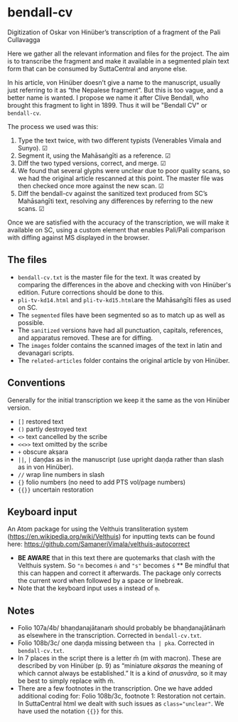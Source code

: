 # bendall-cv
Digitization of Oskar von Hinüber’s transcription of a fragment of the Pali Cullavagga

Here we gather all the relevant information and files for the project. The aim is to transcribe the fragment and make it available in a segmented plain text form that can be consumed by SuttaCentral and anyone else.

In his article, von Hinüber doesn’t give a name to the manuscript, usually just referring to it as “the Nepalese fragment”. But this is too vague, and a better name is wanted. I propose we name it after Clive Bendall, who brought this fragment to light in 1899. Thus it will be "Bendall CV" or `bendall-cv`.

The process we used was this:

1. Type the text twice, with two different typists (Venerables Vimala and Sunyo). ☑
1. Segment it, using the Mahāsaṅgīti as a reference. ☑
1. Diff the two typed versions, correct, and merge. ☑
1. We found that several glyphs were unclear due to poor quality scans, so we had the original article rescanned at this point. The master file was then checked once more against the new scan. ☑
1. Diff the bendall-cv against the sanitized text produced from SC’s Mahāsaṅgīti text, resolving any differences by referring to the new scans. ☑

Once we are satisfied with the accuracy of the transcription, we will make it available on SC, using a custom element that enables Pali/Pali comparison with diffing against MS displayed in the browser.

## The files

- `bendall-cv.txt` is the master file for the text. It was created by comparing the differences in the above and checking with von Hinüber's edition. Future corrections should be done to this.
- `pli-tv-kd14.html` and `pli-tv-kd15.html`are the Mahāsaṅgīti files as used on SC.
- The `segmented` files have been segmented so as to match up as well as possible.
- The `sanitized` versions have had all punctuation, capitals, references, and apparatus removed. These are for diffing.
- The `images` folder contains the scanned images of the text in latin and devanagari scripts.
- The `related-articles` folder contains the original article by von Hinüber.

## Conventions

Generally for the initial transcription we keep it the same as the von Hinüber version.

- `[]` restored text
- `()` partly destroyed text
- `<>` text cancelled by the scribe
- `<<>>` text omitted by the scribe
- `+` obscure akṣara
- `||`, `|` daṇḍas as in the manuscript (use upright daṇḍa rather than slash as in von Hinüber).
- `//` wrap line numbers in slash
- `{}` folio numbers (no need to add PTS vol/page numbers)
- `{{}}` uncertain restoration

## Keyboard input

An Atom package for using the Velthuis transliteration system (https://en.wikipedia.org/wiki/Velthuis) for inputting texts can be found here: https://github.com/SamaneriVimala/velthuis-autocorrect

- **BE AWARE** that in this text there are quotemarks that clash with the Velthuis system. So `"n` becomes `ṅ` and `"s"` becomes `ś` ** Be mindful that this can happen and correct it afterwards. The package only corrects the current word when followed by a space or linebreak.
- Note that the keyboard input uses `ṁ` instead of `ṃ`.

## Notes

- Folio 107a/4b/ bhaṇḍanajātanaṁ should probably be bhaṇḍanajātānaṁ as elsewhere in the transcription. Corrected in `bendall-cv.txt`.
- Folio 108b/3c/ one daṇḍa missing between `tha | pka`. Corrected in `bendall-cv.txt`.
- In 7 places in the script there is a letter m̄ (m with macron). These are described by von Hinüber (p. 9) as “miniature *akṣaras* the meaning of which cannot always be established.” It is a kind of *anusvāra*, so it may be best to simply replace with ṁ.
- There are a few footnotes in the transcription. One we have added additional coding for: Folio 108b/3c, footnote 1: Restoration not certain. In SuttaCentral html we dealt with such issues as `class="unclear"`. We have used the notation `{{}}` for this.
